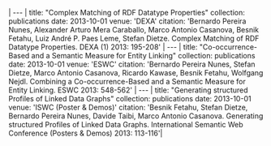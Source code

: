 | --- |
title: "Complex Matching of RDF Datatype Properties"
collection: publications
date: 2013-10-01
venue: 'DEXA'
citation: 'Bernardo Pereira Nunes, Alexander Arturo Mera Caraballo, Marco Antonio Casanova, Besnik Fetahu, Luiz André P. Paes Leme, Stefan Dietze. Complex Matching of RDF Datatype Properties. DEXA (1) 2013: 195-208'
| --- |
title: "Co-occurrence-Based and a Semantic Measure for Entity Linking"
collection: publications
date: 2013-10-01
venue: 'ESWC'
citation: 'Bernardo Pereira Nunes, Stefan Dietze, Marco Antonio Casanova, Ricardo Kawase, Besnik Fetahu, Wolfgang Nejdl. Combining a Co-occurrence-Based and a Semantic Measure for Entity Linking. ESWC 2013: 548-562'
| --- |
title: "Generating structured Profiles of Linked Data Graphs"
collection: publications
date: 2013-10-01
venue: 'ISWC (Poster & Demos)'
citation: 'Besnik Fetahu, Stefan Dietze, Bernardo Pereira Nunes, Davide Taibi, Marco Antonio Casanova. Generating structured Profiles of Linked Data Graphs. International Semantic Web Conference (Posters & Demos) 2013: 113-116'| 
